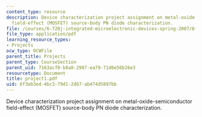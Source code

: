 ```yaml
---
content_type: resource
description: Device characterization project assignment on metal-oxide-semiconductor
  field-effect (MOSFET) source-body PN diode characterization.
file: /courses/6-720j-integrated-microelectronic-devices-spring-2007/6f3eb3ed4bc379d12d67ab474d5897bb_project1.pdf
file_type: application/pdf
learning_resource_types:
- Projects
ocw_type: OCWFile
parent_title: Projects
parent_type: CourseSection
parent_uid: 7163acf0-b8a8-2987-ea79-71d6e56b26e3
resourcetype: Document
title: project1.pdf
uid: 6f3eb3ed-4bc3-79d1-2d67-ab474d5897bb
---
```

Device characterization project assignment on metal-oxide-semiconductor field-effect (MOSFET) source-body PN diode characterization.

